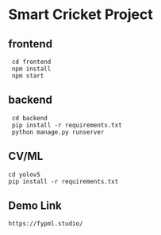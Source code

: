 # Smart Cricket Project



## frontend
```
 cd frontend
 npm install
 npm start
```

## backend
```
 cd backend
 pip install -r requirements.txt
 python manage.py runserver
```
## CV/ML
```
cd yolov5
pip install -r requirements.txt
```
## Demo Link
```
https://fypml.studio/
```


